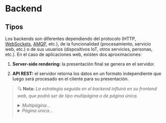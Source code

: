# Backend

## Tipos

Los backends son diferentes dependiendo del protocolo (HTTP, [WebSockets](https://en.wikipedia.org/wiki/WebSocket), [AMQP](https://en.wikipedia.org/wiki/Advanced_Message_Queuing_Protocol), etc.), de la funcionalidad (procesamiento, servicio web, etc.) o de sus usuarios (dispositivos IoT, otros servicios, personas, etc.). En el caso de aplicaciones web, existen dos aproximaciones:

1. **Server-side rendering:** la presentación final se genera en el servidor.

2. **API REST:** el servidor retorna los datos en un formato independiente que luego será procesado en el cliente para su presentación.

<object type="image/svg+xml" data="./files/img/ssr-api-rest.excalidraw.svg" width="100%"></object>

> 🔍 **Nota:** _La estrategia seguida en el backend influirá en su frontend web, que podrá ser de tipo multipágina o de página única._
> <details><summary><em>Multipágina...</em></summary><br>
> <object type="image/svg+xml" data="./files/img/web.multipagina.excalidraw.svg" width="100%"></object>
> </details>
> <details><summary><em>Página única...</em></summary><br>
> <object type="image/svg+xml" data="./files/img/web.spa.excalidraw.svg" width="100%"></object>
> </details><br>

